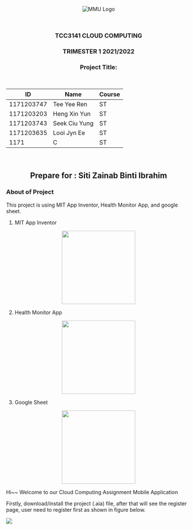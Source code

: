 <div align="center">

![MMU Logo](https://www.studymalaysiainfo.com/wp-content/uploads/2016/02/MMU-Logo.png)

<br>

### TCC3141 CLOUD COMPUTING ###
### TRIMESTER 1 2021/2022 ###
### Project Title: ###

<br>
    
| ID  | Name | Course |
| ------------- | ------------- | ------------- |
| 1171203747  | Tee Yee Ren  | ST  |
| 1171203203  | Heng Xin Yun  | ST  |
| 1171203743  | Seek Ciu Yung  | ST  |
| 1171203635  | Looi Jyn Ee  | ST  |
| 1171  | C  | ST  |
    
<br>

## Prepare for : Siti Zainab Binti Ibrahim ##

</div>

<div style="page-break-after: always;"></div>


### About of Project ###
This project is using MIT App Inventor, Health Monitor App, and google sheet.
1. MIT App Inventor  
<div align="center"><img src="http://appinventor.mit.edu/explore/sites/explore.appinventor.mit.edu/files/blog/ai-bee-horiz.png" width=200></div>

2. Health Monitor App  
<div align="center"><img src="" width=200></div>

3. Google Sheet  
<div align="center"><img src="https://www.nicepng.com/png/detail/335-3352801_google-sheets-logo-google-sheets-logo-png.png" width=200></div>

<div style="page-break-after: always;"></div>


<p> Hi~~ Welcome to our Cloud Computing Assignment Mobile Application </p>

<p> Firstly, download/install the project (.aia) file, after that will see the register page, user need to register first as shown in figure below. </p>

![](image.png)
